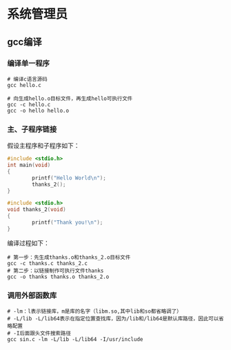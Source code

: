 # 系统管理员

## gcc编译

### 编译单一程序

```shell
# 编译c语言源码
gcc hello.c

# 向生成hello.o目标文件，再生成hello可执行文件
gcc -c hello.c
gcc -o hello hello.o
```

### 主、子程序链接

假设主程序和子程序如下：

```c title="thanks.c"
#include <stdio.h>
int main(void)
{
        printf("Hello World\n");
        thanks_2();
}
```

```c title="thanks_2.c"
#include <stdio.h>
void thanks_2(void)
{
        printf("Thank you!\n");
}
```

编译过程如下：

```shell
# 第一步：先生成thanks.o和thanks_2.o目标文件
gcc -c thanks.c thanks_2.c
# 第二步：以链接制作可执行文件thanks
gcc -o thanks thanks.o thanks_2.o
```

### 调用外部函数库

```shell
# -lm：l表示链接库，m是库的名字（libm.so,其中lib和so都省略调了）
# -L/lib -L/lib64表示在指定位置查找库，因为/lib和/lib64是默认库路径，因此可以省略配置
# -I后面跟头文件搜索路径
gcc sin.c -lm -L/lib -L/lib64 -I/usr/include
```
